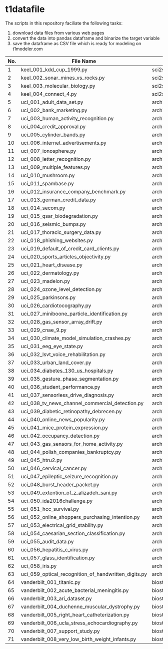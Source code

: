 # t1datafile

The scripts in this repository faciliate the following tasks:
1. download data files from various web pages
2. convert the data into pandas dataframe and binarize the target variable
3. save the dataframe as CSV file which is ready for modeling on t1modeler.com

| No.| File Name                                            | Source Page                                                                                                                |
|----|------------------------------------------------------|----------------------------------------------------------------------------------------------------------------------------|
| 1  | keel_001_kdd_cup_1999.py                             | sci2s.ugr.es/keel/dataset.php?cod=196                                                                                      |
| 2  | keel_002_sonar_mines_vs_rocks.py                     | sci2s.ugr.es/keel/dataset.php?cod=85                                                                                       |
| 3  | keel_003_molecular_biology.py                        | sci2s.ugr.es/keel/dataset.php?cod=181                                                                                      |
| 4  | keel_004_connect_4.py                                | sci2s.ugr.es/keel/dataset.php?cod=193                                                                                      |
| 5  | uci_001_adult_data_set.py                            | archive.ics.uci.edu/ml/datasets/Adult                                                                                      |
| 6  | uci_002_bank_marketing.py                            | archive.ics.uci.edu/ml/datasets/Bank+Marketing                                                                             |
| 7  | uci_003_human_activity_recognition.py                | archive.ics.uci.edu/ml/datasets/Human+Activity+Recognition+Using+Smartphones                                               |
| 8  | uci_004_credit_approval.py                           | archive.ics.uci.edu/ml/datasets/Credit+Approval                                                                            |
| 9  | uci_005_cylinder_bands.py                            | archive.ics.uci.edu/ml/datasets/Cylinder+Bands                                                                             |
| 10 | uci_006_internet_advertisements.py                   | archive.ics.uci.edu/ml/datasets/Internet+Advertisements                                                                    |
| 11 | uci_007_ionosphere.py                                | archive.ics.uci.edu/ml/datasets/Ionosphere                                                                                 |
| 12 | uci_008_letter_recognition.py                        | archive.ics.uci.edu/ml/datasets/Letter+Recognition                                                                         |
| 13 | uci_009_multiple_features.py                         | archive.ics.uci.edu/ml/datasets/Multiple+Features                                                                          |
| 14 | uci_010_mushroom.py                                  | archive.ics.uci.edu/ml/datasets/Mushroom                                                                                   |
| 15 | uci_011_spambase.py                                  | archive.ics.uci.edu/ml/datasets/Spambase                                                                                   |
| 16 | uci_012_insurance_company_benchmark.py               | archive.ics.uci.edu/ml/datasets/Insurance+Company+Benchmark+%28COIL+2000%29                                                |
| 17 | uci_013_german_credit_data.py                        | archive.ics.uci.edu/ml/datasets/Statlog+%28German+Credit+Data%29                                                           |
| 18 | uci_014_secom.py                                     | archive.ics.uci.edu/ml/datasets/SECOM                                                                                      |
| 19 | uci_015_qsar_biodegradation.py                       | archive.ics.uci.edu/ml/datasets/QSAR+biodegradation                                                                        |
| 20 | uci_016_seismic_bumps.py                             | archive.ics.uci.edu/ml/datasets/seismic-bumps                                                                              |
| 21 | uci_017_thoracic_surgery_data.py                     | archive.ics.uci.edu/ml/datasets/Thoracic+Surgery+Data                                                                      |
| 22 | uci_018_phishing_websites.py                         | archive.ics.uci.edu/ml/datasets/Phishing+Websites                                                                          |
| 23 | uci_019_default_of_credit_card_clients.py            | archive.ics.uci.edu/ml/datasets/default+of+credit+card+clients                                                             |
| 24 | uci_020_sports_articles_objectivity.py               | archive.ics.uci.edu/ml/datasets/Sports+articles+for+objectivity+analysis                                                   |
| 25 | uci_021_heart_disease.py                             | archive.ics.uci.edu/ml/datasets/Heart+Disease                                                                              |
| 26 | uci_022_dermatology.py                               | archive.ics.uci.edu/ml/datasets/Dermatology                                                                                |
| 27 | uci_023_madelon.py                                   | archive.ics.uci.edu/ml/datasets/Madelon                                                                                    |
| 28 | uci_024_ozone_level_detection.py                     | archive.ics.uci.edu/ml/datasets/Ozone+Level+Detection                                                                      |
| 29 | uci_025_parkinsons.py                                | archive.ics.uci.edu/ml/datasets/Parkinsons                                                                                 |
| 30 | uci_026_cardiotocography.py                          | archive.ics.uci.edu/ml/datasets/Cardiotocography                                                                           |
| 31 | uci_027_miniboone_particle_identification.py         | archive.ics.uci.edu/ml/datasets/MiniBooNE+particle+identification                                                          |
| 32 | uci_028_gas_sensor_array_drift.py                    | archive.ics.uci.edu/ml/datasets/Gas+Sensor+Array+Drift+Dataset                                                             |
| 33 | uci_029_cnae_9.py                                    | archive.ics.uci.edu/ml/datasets/CNAE-9                                                                                     |
| 34 | uci_030_climate_model_simulation_crashes.py          | archive.ics.uci.edu/ml/datasets/Climate+Model+Simulation+Crashes                                                           |
| 35 | uci_031_eeg_eye_state.py                             | archive.ics.uci.edu/ml/datasets/EEG+Eye+State                                                                              |
| 36 | uci_032_lsvt_voice_rehabilitation.py                 | archive.ics.uci.edu/ml/datasets/LSVT+Voice+Rehabilitation                                                                  |
| 37 | uci_033_urban_land_cover.py                          | archive.ics.uci.edu/ml/datasets/Urban+Land+Cover                                                                           |
| 38 | uci_034_diabetes_130_us_hospitals.py                 | archive.ics.uci.edu/ml/datasets/Diabetes+130-US+hospitals+for+years+1999-2008                                              |
| 39 | uci_035_gesture_phase_segmentation.py                | archive.ics.uci.edu/ml/datasets/Gesture+Phase+Segmentation                                                                 |
| 40 | uci_036_student_performance.py                       | archive.ics.uci.edu/ml/datasets/Student+Performance                                                                        |
| 41 | uci_037_sensorless_drive_diagnosis.py                | archive.ics.uci.edu/ml/datasets/Dataset+for+Sensorless+Drive+Diagnosis                                                     |
| 42 | uci_038_tv_news_channel_commercial_detection.py      | archive.ics.uci.edu/ml/datasets/TV+News+Channel+Commercial+Detection+Dataset                                               |
| 43 | uci_039_diabetic_retinopathy_debrecen.py             | archive.ics.uci.edu/ml/datasets/Diabetic+Retinopathy+Debrecen+Data+Set                                                     |
| 44 | uci_040_online_news_popularity.py                    | archive.ics.uci.edu/ml/datasets/Online+News+Popularity                                                                     |
| 45 | uci_041_mice_protein_expression.py                   | archive.ics.uci.edu/ml/datasets/Mice+Protein+Expression                                                                    |
| 46 | uci_042_occupancy_detection.py                       | archive.ics.uci.edu/ml/datasets/Occupancy+Detection+                                                                       |
| 47 | uci_043_gas_sensors_for_home_activity.py             | archive.ics.uci.edu/ml/datasets/Gas+sensors+for+home+activity+monitoring                                                   |
| 48 | uci_044_polish_companies_bankruptcy.py               | archive.ics.uci.edu/ml/datasets/Polish+companies+bankruptcy+data                                                           |
| 49 | uci_045_htru2.py                                     | archive.ics.uci.edu/ml/datasets/HTRU2                                                                                      |
| 50 | uci_046_cervical_cancer.py                           | archive.ics.uci.edu/ml/datasets/Cervical+cancer+%28Risk+Factors%29                                                         |
| 51 | uci_047_epileptic_seizure_recognition.py             | archive.ics.uci.edu/ml/datasets/Epileptic+Seizure+Recognition                                                              |
| 52 | uci_048_burst_header_packet.py                       | archive.ics.uci.edu/ml/datasets/Burst+Header+Packet+%28BHP%29+flooding+attack+on+Optical+Burst+Switching+%28OBS%29+Network |
| 53 | uci_049_extention_of_z_alizadeh_sani.py              | archive.ics.uci.edu/ml/datasets/extention+of+Z-Alizadeh+sani+dataset                                                       |
| 54 | uci_050_ida2016challenge.py                          | archive.ics.uci.edu/ml/datasets/IDA2016Challenge                                                                           |
| 55 | uci_051_hcc_survival.py                              | archive.ics.uci.edu/ml/datasets/HCC+Survival                                                                               |
| 56 | uci_052_online_shoppers_purchasing_intention.py      | archive.ics.uci.edu/ml/datasets/Online+Shoppers+Purchasing+Intention+Dataset                                               |
| 57 | uci_053_electrical_grid_stability.py                 | archive.ics.uci.edu/ml/datasets/Electrical+Grid+Stability+Simulated+Data+                                                  |
| 58 | uci_054_caesarian_section_classification.py          | archive.ics.uci.edu/ml/datasets/Caesarian+Section+Classification+Dataset                                                   |
| 59 | uci_055_audit_data.py                                | archive.ics.uci.edu/ml/datasets/Audit+Data                                                                                 |
| 60 | uci_056_hepatitis_c_virus.py                         | archive.ics.uci.edu/ml/datasets/Hepatitis+C+Virus+%28HCV%29+for+Egyptian+patients                                          |
| 61 | uci_057_glass_identification.py                      | archive.ics.uci.edu/ml/datasets/glass+identification                                                                       |
| 62 | uci_058_iris.py                                      | archive.ics.uci.edu/ml/datasets/iris                                                                                       |
| 63 | uci_059_optical_recognition_of_handwritten_digits.py | archive.ics.uci.edu/ml/datasets/optical+recognition+of+handwritten+digits                                                  |
| 64 | vanderbilt_001_titanic.py                            | biostat.mc.vanderbilt.edu/wiki/pub/Main/DataSets/titanic.html                                                              |
| 65 | vanderbilt_002_acute_bacterial_meningitis.py         | biostat.mc.vanderbilt.edu/wiki/pub/Main/DataSets/abm.html                                                                  |
| 66 | vanderbilt_003_ari_dataset.py                        | biostat.mc.vanderbilt.edu/wiki/bin/view/Main/AriDescription                                                                |
| 67 | vanderbilt_004_duchenne_muscular_dystrophy.py        | biostat.mc.vanderbilt.edu/wiki/pub/Main/DataSets/dmd.html                                                                  |
| 68 | vanderbilt_005_right_heart_catheterization.py        | biostat.mc.vanderbilt.edu/wiki/pub/Main/DataSets/rhc.html                                                                  |
| 69 | vanderbilt_006_ucla_stress_echocardiography.py       | biostat.mc.vanderbilt.edu/wiki/pub/Main/DataSets/stressEcho.html                                                           |
| 70 | vanderbilt_007_support_study.py                      | biostat.mc.vanderbilt.edu/wiki/Main/SupportDesc                                                                            |
| 71 | vanderbilt_008_very_low_birth_weight_infants.py      | biostat.mc.vanderbilt.edu/wiki/pub/Main/DataSets/vlbw.html                                                                 |
